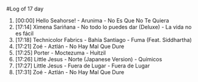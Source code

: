 #Log of 17 day

1. [00:00] Hello Seahorse! - Arunima - No Es Que No Te Quiera
1. [17:14] Ximena Sariñana - No todo lo puedes dar (Deluxe) - La vida no es fácil
1. [17:18] Technicolor Fabrics - Bahía Santiago - Fuma (Feat. Siddhartha)
1. [17:21] Zoé - Aztlán - No Hay Mal Que Dure
1. [17:25] Porter - Moctezuma - Huitzil
1. [17:26] Little Jesus - Norte (Japanese Version) - Químicos
1. [17:27] Little Jesus - Fuera de Lugar - Fuera de Lugar
1. [17:31] Zoé - Aztlán - No Hay Mal Que Dure
